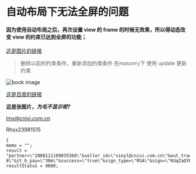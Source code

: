 # 自动布局下无法全屏的问题

#### 因为使用自动布局之后，再次设置 view 的 frame 的时候无效果，所以得动态改变 view 的约束已达到全屏的功能；


[这是图片的链接](http://i2.piimg.com/e575ac572bb8a943.jpg)
> 删除以前的约束条件，重新添加约束条件
> 在masonry下 使用 update 更新约束


![book image](http://i2.piimg.com/e575ac572bb8a943.jpg)

[这是百度的链接](www.baidu.com)

**这是张图片，_为毛不显示呢?_**

lmx@cnivi.com.cn

Rhsx23981515

	{
    memo = "";
    result = "partner=\"2088111109035368\"&seller_id=\"xinyl@cnivi.com.cn\"&out_trade_no=\"2016042116144324509847319871766\"&subject=\"\U89c6\U9891\"&body=\"\U8fd9\U662f\U4e00\U90e8\U5f88\U597d\U770b\U7684\U89c6\U9891!\"&total_fee=\"0.01\"&notify_url=\"http://123.56.187.150:8183/alipay/alReturn\"&service=\"mobile.securitypay.pay\"&payment_type=\"1\"&_input_charset=\"utf-8\"&it_b_pay=\"30m\"&success=\"true\"&sign_type=\"RSA\"&sign=\"KUqZaQYBm7NMOxYzRCj77pNEjJxEI5q5Z4lmD0scTCNAH/l9WOsKYz9Bfk7beWFQiNLuyJp73pNos15jgrFIX2HOD5J/RnGp3znz0eXYoIehM+neUWTlDGa4l0A3bvJpypdhrc4BFcoS4xKjp610BsJ77KGApDyhWerFTM/NY8o=\"";
    resultStatus = 9000;